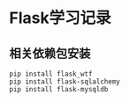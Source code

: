 # Flask学习记录
## 相关依赖包安装
```
pip install flask_wtf
pip install flask-sqlalchemy
pip install flask-mysqldb

```